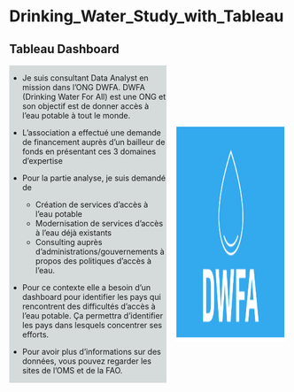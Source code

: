 # Drinking_Water_Study_with_Tableau
## Tableau Dashboard

<div>
    <img style="float: right;margin:100px 5px 5px 15px" width="200px" class="marginauto" src="logo.png" width=400 height=400  alt="centered image" />
</div>
<div style="display: flex; background-color:rgb(213, 219, 219);" >
<div>      
    
* Je suis consultant Data Analyst en mission dans l’ONG DWFA. DWFA (Drinking Water For All) est une ONG et son objectif est de donner accès à l’eau potable à tout le monde.


* L’association a effectué une demande de financement auprès d’un bailleur de fonds en présentant ces 3 domaines d’expertise 

* Pour la partie analyse, je suis demandé de
    
    * Création de services d’accès à l’eau potable 
    * Modernisation de services d’accès à l’eau déjà existants
    * Consulting auprès d’administrations/gouvernements à propos des politiques d’accès à l’eau. 

 * Pour ce contexte elle a besoin d’un dashboard pour identifier les pays qui rencontrent des difficultés d’accès à l’eau potable. Ça permettra d’identifier les pays dans lesquels concentrer ses efforts. 
 * Pour avoir plus d’informations sur des données, vous pouvez regarder les sites de l’OMS et de la FAO.
</div>

</div>


